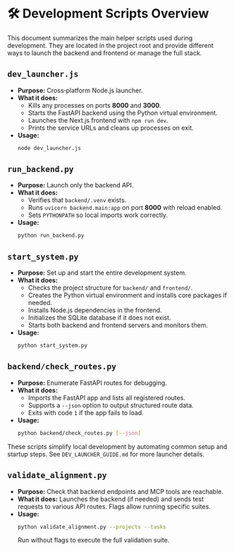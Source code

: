 # 🛠️ Development Scripts Overview

This document summarizes the main helper scripts used during development. They are
located in the project root and provide different ways to launch the backend and
frontend or manage the full stack.

## `dev_launcher.js`
- **Purpose:** Cross‑platform Node.js launcher.
- **What it does:**
  - Kills any processes on ports **8000** and **3000**.
  - Starts the FastAPI backend using the Python virtual environment.
  - Launches the Next.js frontend with `npm run dev`.
  - Prints the service URLs and cleans up processes on exit.
- **Usage:**
  ```bash
  node dev_launcher.js
  ```

## `run_backend.py`
- **Purpose:** Launch only the backend API.
- **What it does:**
  - Verifies that `backend/.venv` exists.
  - Runs `uvicorn backend.main:app` on port **8000** with reload enabled.
  - Sets `PYTHONPATH` so local imports work correctly.
- **Usage:**
  ```bash
  python run_backend.py
  ```

## `start_system.py`
- **Purpose:** Set up and start the entire development system.
- **What it does:**
  - Checks the project structure for `backend/` and `frontend/`.
  - Creates the Python virtual environment and installs core packages if needed.
  - Installs Node.js dependencies in the frontend.
  - Initializes the SQLite database if it does not exist.
  - Starts both backend and frontend servers and monitors them.
- **Usage:**
  ```bash
  python start_system.py
  ```

## `backend/check_routes.py`
- **Purpose:** Enumerate FastAPI routes for debugging.
- **What it does:**
  - Imports the FastAPI app and lists all registered routes.
  - Supports a `--json` option to output structured route data.
  - Exits with code `1` if the app fails to load.
- **Usage:**
  ```bash
  python backend/check_routes.py [--json]
  ```

These scripts simplify local development by automating common setup and startup
steps. See `DEV_LAUNCHER_GUIDE.md` for more launcher details.

## `validate_alignment.py`
- **Purpose:** Check that backend endpoints and MCP tools are reachable.
- **What it does:** Launches the backend (if needed) and sends test requests to various API routes. Flags allow running specific suites.
- **Usage:**
  ```bash
  python validate_alignment.py --projects --tasks
  ```
  Run without flags to execute the full validation suite.
